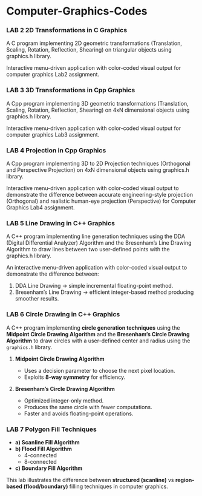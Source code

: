 # Computer-Graphics-Codes

### LAB 2 2D Transformations in C Graphics

A C program implementing 2D geometric transformations (Translation, Scaling, Rotation, Reflection, Shearing) on triangular objects using graphics.h library.

Interactive menu-driven application with color-coded visual output for computer graphics Lab2 assignment.

### LAB 3 3D Transformations in Cpp Graphics

A Cpp program implementing 3D geometric transformations (Translation, Scaling, Rotation, Reflection, Shearing) on 4xN dimensional objects using graphics.h library.

Interactive menu-driven application with color-coded visual output for computer graphics Lab3 assignment.

### LAB 4 Projection in Cpp Graphics

A Cpp program implementing 3D to 2D Projection techniques (Orthogonal and Perspective Projection) on 4xN dimensional objects using graphics.h library.

Interactive menu-driven application with color-coded visual output to demonstrate the difference between accurate engineering-style projection (Orthogonal) and realistic human-eye projection (Perspective) for Computer Graphics Lab4 assignment.

### LAB 5 Line Drawing in C++ Graphics

A C++ program implementing line generation techniques using the DDA (Digital Differential Analyzer) Algorithm and the Bresenham’s Line Drawing Algorithm to draw lines between two user-defined points with the graphics.h library.

An interactive menu-driven application with color-coded visual output to demonstrate the difference between:
1) DDA Line Drawing → simple incremental floating-point method.
2) Bresenham’s Line Drawing → efficient integer-based method producing smoother results.

### LAB 6 Circle Drawing in C++ Graphics

A C++ program implementing **circle generation techniques** using the **Midpoint Circle Drawing Algorithm** and the **Bresenham’s Circle Drawing Algorithm** to draw circles with a user-defined center and radius using the `graphics.h` library.

1. **Midpoint Circle Drawing Algorithm**  
   - Uses a decision parameter to choose the next pixel location.  
   - Exploits **8-way symmetry** for efficiency.  

2. **Bresenham’s Circle Drawing Algorithm**  
   - Optimized integer-only method.  
   - Produces the same circle with fewer computations.  
   - Faster and avoids floating-point operations.

### LAB 7 Polygon Fill Techniques
- **a) Scanline Fill Algorithm**
- **b) Flood Fill Algorithm**
  - 4-connected
  - 8-connected
- **c) Boundary Fill Algorithm**

This lab illustrates the difference between **structured (scanline)** vs **region-based (flood/boundary)** filling techniques in computer graphics.


